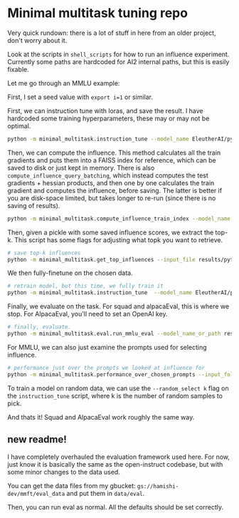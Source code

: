 # Minimal multitask tuning repo

Very quick rundown: there is a lot of stuff in here from an older project, don't worry about it.

Look at the scripts in `shell_scripts` for how to run an influence experiment. Currently some paths are hardcoded for AI2 internal paths, but this is easily fixable.

Let me go through an MMLU example:

First, I set a seed value with `export i=1` or similar.

First, we can instruction tune with loras, and save the result. I have hardcoded some training hyperparameters, these may or may not be optimal.
```bash
python -m minimal_multitask.instruction_tune --model_name EleutherAI/pythia-70m --lora_rank 1 --save_dir results/pythia_70m/lora_test_${i}
```

Then, we can compute the influence. This method calculates all the train gradients and puts them into a FAISS index for reference, which can be saved to disk or just kept in memory. There is also `compute_influence_query_batching`, which instead computes the test gradients + hessian products, and then one by one calculates the train gradient and computes the influence, before saving. The latter is better if you are disk-space limited, but takes longer to re-run (since there is no saving of results).
```bash
python -m minimal_multitask.compute_influence_train_index --model_name results/pythia_70m/lora_test_${i} --top_k 1000 --instance_to_influences results/pythia_70m/lora_test_top_1000_influences_${i}.pkl --seed $i --eval_dataset mmlu --index_path index_${i}.faiss --save_index
```

Then, given a pickle with some saved influence scores, we extract the top-k. This script has some flags for adjusting what topk you want to retrieve.
```bash
# save top-k influences
python -m minimal_multitask.get_top_influences --input_file results/pythia_70m/lora_test_top_1000_influences_${i}.pkl --output_file results/pythia_70m/lora_saved_instances_${i}.json
```

We then fully-finetune on the chosen data.
```bash
# retrain model, but this time, we fully train it
python -m minimal_multitask.instruction_tune  --model_name EleutherAI/pythia-70m --saved_instances results/pythia_70m/lora_saved_instances_${i}.json --save_dir results/pythia_70m/lora_influence_test_${i} --use_fast_tokenizer
```

Finally, we evaluate on the task. For squad and alpacaEval, this is where we stop. For AlpacaEval, you'll need to set an OpenAI key.
```bash
# finally, evaluate.
python -m minimal_multitask.eval.run_mmlu_eval --model_name_or_path results/pythia_70m/lora_influence_test_${i} --save_dir results/pythia_70m/lora_mmlu_results_${i} --eval_batch_size 4 --use_chat_format
```

For MMLU, we can also just examine the prompts used for selecting influence.
```bash
# performance just over the prompts we looked at influence for
python -m minimal_multitask.performance_over_chosen_prompts --input_folder results/pythia_70m/lora_mmlu_results_${i}
```

To train a model on random data, we can use the `--random_select k` flag on the `instruction_tune` script, where k is the number of random samples to pick.

And thats it! Squad and AlpacaEval work roughly the same way.


## new readme!

I have completely overhauled the evaluation framework used here. For now, just know it is basically the same as the open-instruct codebase, but with some minor changes to the data used.

You can get the data files from my gbucket: `gs://hamishi-dev/mmft/eval_data` and put them in `data/eval`.

Then, you can run eval as normal. All the defaults should be set correctly.